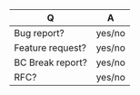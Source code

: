 | Q                | A
| ---------------- | -----
| Bug report?      | yes/no
| Feature request? | yes/no
| BC Break report? | yes/no
| RFC?             | yes/no

<!--
- Make sure to always try the latest version before opening an issue.
- Please fill in this template according to your issue.
- Replace this comment by the description of your issue.
-->
